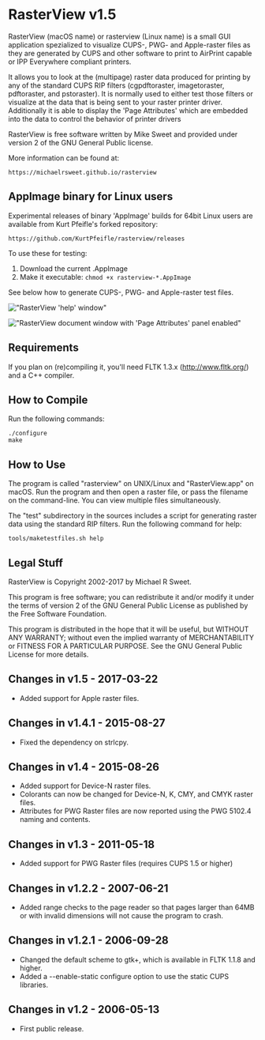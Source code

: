 # RasterView v1.5

RasterView (macOS name) or rasterview (Linux name) is a small GUI application spezialized to visualize CUPS-, PWG- and Apple-raster files as they are generated by CUPS and other software to print to AirPrint capable or IPP Everywhere compliant printers.

It allows you to look at the (multipage) raster data produced for printing by any of the standard CUPS RIP filters (cgpdftoraster, imagetoraster, pdftoraster, and pstoraster). It is normally used to either test those filters or visualize at the data that is being sent to your raster printer driver. Additionally it is able to display the 'Page Attributes' which are embedded into the data to control the behavior of printer drivers

RasterView is free software written by Mike Sweet and provided under version 2 of the GNU General Public license.

More information can be found at:

    https://michaelrsweet.github.io/rasterview

## AppImage binary for Linux users

Experimental releases of binary 'AppImage' builds for 64bit Linux users are available
from Kurt Pfeifle's forked repository:

    https://github.com/KurtPfeifle/rasterview/releases

To use these for testing:

1. Download the current .AppImage
1. Make it executable: `chmod +x rasterview-*.AppImage`

See below how to generate CUPS-, PWG- and Apple-raster test files.

!["RasterView 'help' window"](https://i.stack.imgur.com/VQcZh.png "RasterView 'help' window")

!["RasterView document window with 'Page Attributes' panel enabled"](https://i.stack.imgur.com/odmMr.png "RasterView document window with 'Page Attributes' panel enabled")

## Requirements

If you plan on (re)compiling it, you'll need FLTK 1.3.x (http://www.fltk.org/)
and a C++ compiler.


## How to Compile

Run the following commands:

    ./configure
    make


## How to Use

The program is called "rasterview" on UNIX/Linux and "RasterView.app" on macOS.
Run the program and then open a raster file, or pass the filename on the
command-line.  You can view multiple files simultaneously.

The "test" subdirectory in the sources includes a script for generating raster
data using the standard RIP filters.  Run the following command for help:

    tools/maketestfiles.sh help


## Legal Stuff

RasterView is Copyright 2002-2017 by Michael R Sweet.

This program is free software; you can redistribute it and/or modify it under
the terms of version 2 of the GNU General Public License as published by the
Free Software Foundation.

This program is distributed in the hope that it will be useful, but WITHOUT ANY
WARRANTY; without even the implied warranty of MERCHANTABILITY or FITNESS FOR A
PARTICULAR PURPOSE.  See the GNU General Public License for more details.


## Changes in v1.5 - 2017-03-22

- Added support for Apple raster files.


## Changes in v1.4.1 - 2015-08-27

- Fixed the dependency on strlcpy.


## Changes in v1.4 - 2015-08-26

- Added support for Device-N raster files.
- Colorants can now be changed for Device-N, K, CMY, and CMYK raster
  files.
- Attributes for PWG Raster files are now reported using the PWG 5102.4
  naming and contents.


## Changes in v1.3 - 2011-05-18

- Added support for PWG Raster files (requires CUPS 1.5 or higher)


## Changes in v1.2.2 - 2007-06-21

- Added range checks to the page reader so that pages larger than 64MB
  or with invalid dimensions will not cause the program to crash.


## Changes in v1.2.1 - 2006-09-28

- Changed the default scheme to gtk+, which is available in FLTK 1.1.8
  and higher.
- Added a --enable-static configure option to use the static CUPS
  libraries.


## Changes in v1.2 - 2006-05-13

- First public release.

